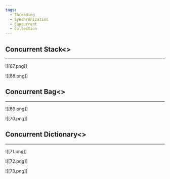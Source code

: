 ```yaml
---
tags:
  - Threading
  - Synchronization
  - Concurrent
  - Collection
---
```


## Concurrent Stack<>
---

![[67.png]]

![[68.png]]

## Concurrent Bag<>
---

![[69.png]]

![[70.png]]

## Concurrent Dictionary<>
---

![[71.png]]

![[72.png]]

![[73.png]]



